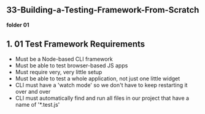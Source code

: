## 33-Building-a-Testing-Framework-From-Scratch
**folder 01**

## 1. 01 Test Framework Requirements

- Must be a Node-based CLI framework
- Must be able to test browser-based JS apps
- Must require very, very little setup
- Must be able to test a whole application, not just one little widget
- CLI must have a 'watch mode' so we don't have to keep restarting it over and over
- CLI must automatically find and run all files in our project that have a name of '*.test.js'

